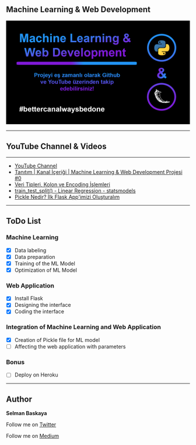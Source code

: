 ## Machine Learning & Web Development
![](assets/readme-img.png)

****

## YouTube Channel & Videos

****

- [YouTube Channel](https://www.youtube.com/SelmanBaskaya)
- [Tanıtım | Kanal İçeriği | Machine Learning & Web Development Projesi #0](https://www.youtube.com/watch?v=BkprXbS6tA4)
- [Veri Tipleri, Kolon ve Encoding İşlemleri](https://www.youtube.com/watch?v=uba0iHWMsCY)
- [train_test_split() - Linear Regression - statsmodels](https://www.youtube.com/watch?v=IPCLX1E0mo4)
- [Pickle Nedir? İlk Flask App'imizi Oluşturalım](https://youtu.be/0q8qrOZSILM)

****

## ToDo List
### Machine Learning
- [x] Data labeling
- [x] Data preparation
- [x] Training of the ML Model
- [x] Optimization of ML Model

### Web Application
- [x] Install Flask
- [x] Designing the interface
- [x] Coding the interface

### Integration of Machine Learning and Web Application
- [x] Creation of Pickle file for ML model
- [ ] Affecting the web application with parameters

### Bonus
- [ ] Deploy on Heroku

****

## Author
**Selman Baskaya**

Follow me on [Twitter](https://twitter.com/selmanbaskaya)

Follow me on [Medium](https://medium.com/@selmanbaskaya)
